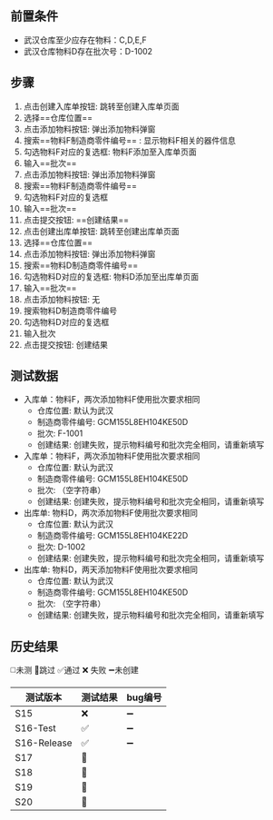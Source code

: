 
## 前置条件

- 武汉仓库至少应存在物料：C,D,E,F
- 武汉仓库物料D存在批次号：D-1002

## 步骤

1. 点击创建入库单按钮: 跳转至创建入库单页面
2. 选择==仓库位置==
3. 点击添加物料按钮: 弹出添加物料弹窗
4. 搜索==物料F制造商零件编号== : 显示物料F相关的器件信息
5. 勾选物料F对应的复选框: 物料F添加至入库单页面
6. 输入==批次== 
7. 点击添加物料按钮: 弹出添加物料弹窗
8. 搜索==物料F制造商零件编号== 
9. 勾选物料F对应的复选框
10. 输入==批次== 
11. 点击提交按钮: ==创建结果== 
12. 点击创建出库单按钮: 跳转至创建出库单页面
13. 选择==仓库位置==
14. 点击添加物料按钮: 弹出添加物料弹窗
15. 搜索==物料D制造商零件编号== 
16. 勾选物料D对应的复选框: 物料D添加至出库单页面
17. 输入==批次== 
18. 点击添加物料按钮: 无
19. 搜索物料D制造商零件编号
20. 勾选物料D对应的复选框
21. 输入批次
22. 点击提交按钮: 创建结果

## 测试数据

- 入库单：物料F，两次添加物料F使用批次要求相同
	- 仓库位置: 默认为武汉
	- 制造商零件编号: GCM155L8EH104KE50D
	- 批次: F-1001
	- 创建结果: 创建失败，提示物料编号和批次完全相同，请重新填写
- 入库单：物料F，两次添加物料F使用批次要求相同
	- 仓库位置: 默认为武汉
	- 制造商零件编号: GCM155L8EH104KE50D
	- 批次:  （空字符串）
	- 创建结果: 创建失败，提示物料编号和批次完全相同，请重新填写
- 出库单: 物料D，两次添加物料F使用批次要求相同
	- 仓库位置: 默认为武汉
	- 制造商零件编号: GCM155L8EH104KE22D
	- 批次: D-1002
	- 创建结果: 创建失败，提示物料编号和批次完全相同，请重新填写
- 出库单: 物料D，两天添加物料F使用批次要求相同
	- 仓库位置: 默认为武汉
	- 制造商零件编号: GCM155L8EH104KE50D
	- 批次:  （空字符串）
	- 创建结果: 创建失败，提示物料编号和批次完全相同，请重新填写

## 历史结果
 ◻️未测    🚫跳过     ✅通过    ❌ 失败     ➖未创建
 
| 测试版本 | 测试结果 | bug编号 |
| ---- | ---- | ---- |
| S15 | ❌ | ➖ |
| S16-Test | ✅ | ➖ |
| S16-Release | ✅ | ➖ |
| S17 | 🚫 |  |
| S18 | 🚫 |  |
| S19 | 🚫 |  |
| S20 | 🚫 |  |
